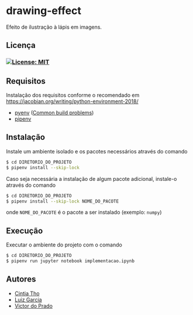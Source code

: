 # drawing-effect
Efeito de ilustração à lápis em imagens.


## Licença
### [![License: MIT](https://img.shields.io/badge/License-MIT-yellow.svg)](https://opensource.org/licenses/MIT)


## Requisitos

Instalação dos requisitos conforme o recomendado em https://jacobian.org/writing/python-environment-2018/

* [pyenv](https://github.com/pyenv/pyenv) ([Common build problems](https://github.com/pyenv/pyenv/wiki/Common-build-problems))
* [pipenv](https://docs.pipenv.org/)


## Instalação

Instale um ambiente isolado e os pacotes necessários através do comando

```sh
$ cd DIRETORIO_DO_PROJETO
$ pipenv install --skip-lock
```

Caso seja necessária a instalação de algum pacote adicional, instale-o através do comando

```sh
$ cd DIRETORIO_DO_PROJETO
$ pipenv install --skip-lock NOME_DO_PACOTE
```

onde `NOME_DO_PACOTE` é o pacote a ser instalado (exemplo: `numpy`)


## Execução

Executar o ambiente do projeto com o comando

```sh
$ cd DIRETORIO_DO_PROJETO
$ pipenv run jupyter notebook implementacao.ipynb
```


## Autores
 * [Cintia Tho](https://github.com/CintiaTho)
 * [Luiz Garcia](https://github.com/luizfmgarcia)
 * [Victor do Prado](https://github.com/victor-prado)
